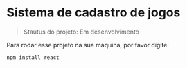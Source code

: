 # Sistema de cadastro de jogos

>Stautus do projeto: Em desenvolvimento

Para rodar esse projeto na sua máquina, por favor digite:

````
npm install react
````
